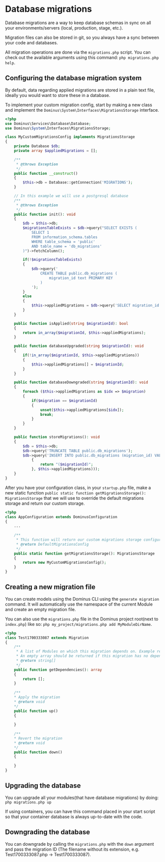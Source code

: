 # Database migrations

Database migrations are a way to keep database schemas in sync on all your environments/servers (local, production, stage, etc.). 

Migration files can also be stored in git, so you always have a sync between your code and databases.

All migration operations are done via the `migrations.php` script. You can check out the available arguments using this command: `php migrations.php help`.

## Configuring the database migration system

By default, data regarding applied migrations are stored in a plain text file, ideally you would want to store these in a database.

To implement your custom migration config, start by making a new class and implement the `Dominus\System\Interfaces\MigrationsStorage` interface.

``` php
<?php
use Dominus\Services\Database\Database;
use Dominus\System\Interfaces\MigrationsStorage;

class MyCustomMigrationsConfig implements MigrationsStorage
{
    private Database $db;
    private array $appliedMigrations = [];

    /**
     * @throws Exception
     */
    public function __construct()
    {
        $this->db = Database::getConnection('MIGRATIONS');
    }

    // In this example we will use a postgresql database
    /**
     * @throws Exception
     */
    public function init(): void
    {
        $db = $this->db;
        $migrationsTableExists = $db->query("SELECT EXISTS (
            SELECT 1
            FROM information_schema.tables
            WHERE table_schema = 'public'
            AND table_name = 'db_migrations'
        )")->fetchColumn();

        if(!$migrationsTableExists)
        {
            $db->query('
                CREATE TABLE public.db_migrations (
                    migration_id text PRIMARY KEY
                )
            ');
        }
        else
        {
            $this->appliedMigrations = $db->query('SELECT migration_id FROM public.db_migrations')->fetchAllFromColumn();
        }
    }

    public function isApplied(string $migrationId): bool
    {
        return in_array($migrationId, $this->appliedMigrations);
    }

    public function databaseUpgraded(string $migrationId): void
    {
        if(!in_array($migrationId, $this->appliedMigrations))
        {
            $this->appliedMigrations[] = $migrationId;
        }
    }

    public function databaseDowngraded(string $migrationId): void
    {
        foreach ($this->appliedMigrations as $idx => $migration)
        {
            if($migration == $migrationId)
            {
                unset($this->appliedMigrations[$idx]);
                break;
            }
        }
    }

    public function storeMigrations(): void
    {
        $db = $this->db;
        $db->query('TRUNCATE TABLE public.db_migrations');
        $db->query('INSERT INTO public.db_migrations (migration_id) VALUES ' . implode(',', array_map(static function (string $migrationId)
            {
                return "($migrationId)";
            }, $this->appliedMigrations)));
    }
}
```

After you have your configuration class, in your `startup.php` file, make a new static function `public static function getMigrationsStorage(): MigrationsStorage` that we will use to override the default migrations storage and return our custom storage.

``` php
<?php
class AppConfiguration extends DominusConfiguration
{
    ...
    
    /**
     * This function will return our custom migrations storage configuration
     * @return DefaultMigrationsConfig
     */
    public static function getMigrationsStorage(): MigrationsStorage
    {
        return new MyCustomMigrationsConfig();
    }
}
```

## Creating a new migration file

You can create models using the Dominus CLI using the `generate migration` command. It will automatically use the namespace of the current Module and create an empty migration file.

You can also use the `migrations.php` file in the Dominus project root(next to `index.php`) like so: `php my_project/migrations.php add MyModuleDirName`.


``` php
<?php
class Test1700333087 extends Migration
{
    /**
     * A list of Modules on which this migration depends on. Example return ['MyModule'];
     * An empty array should be returned if this migration has no dependencies;
     * @return string[]
     */
    public function getDependencies(): array
    {
        return [];
    }
    
    /**
    * Apply the migration
    * @return void
    */
    public function up()
    {
        
    }
    
    /**
    * Revert the migration
    * @return void
    */
    public function down()
    {
        
    }
}
```

## Upgrading the database

You can upgrade all your modules(that have database migrations) by doing: `php migrations.php up`

If using containers, you can have this command placed in your start script so that your container database is always up-to-date with the code.

## Downgrading the database

You can downgrade by calling the `migrations.php` with the `down` argument and pass the migration ID (The filename without its extension, e.g. Test1700333087.php -> Test1700333087). 